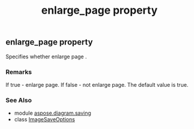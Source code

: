 ﻿---
title: enlarge_page property
second_title: Aspose.Diagram for Python via .NET API References
description: 
type: docs
weight: 90
url: /python-net/aspose.diagram.saving/imagesaveoptions/enlarge_page/
is_root: false
---

## enlarge_page property


Specifies whether enlarge page .
### Remarks 


If true - enlarge page.
If false - not enlarge page.
The default value is true.

### See Also
* module [aspose.diagram.saving](../../)
* class [ImageSaveOptions](/diagram/python-net/aspose.diagram.saving/imagesaveoptions)
